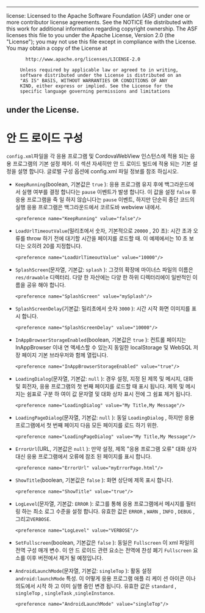 * * *

license: Licensed to the Apache Software Foundation (ASF) under one or more contributor license agreements. See the NOTICE file distributed with this work for additional information regarding copyright ownership. The ASF licenses this file to you under the Apache License, Version 2.0 (the "License"); you may not use this file except in compliance with the License. You may obtain a copy of the License at

           http://www.apache.org/licenses/LICENSE-2.0
    
         Unless required by applicable law or agreed to in writing,
         software distributed under the License is distributed on an
         "AS IS" BASIS, WITHOUT WARRANTIES OR CONDITIONS OF ANY
         KIND, either express or implied. See the License for the
         specific language governing permissions and limitations
    

## under the License.

# 안 드 로이드 구성

`config.xml`파일을 각 응용 프로그램 및 CordovaWebView 인스턴스에 적용 되는 응용 프로그램의 기본 설정 제어. 이 섹션 자세히만 안 드 로이드 빌드에 적용 되는 기본 설정을 설명 합니다. 글로벌 구성 옵션에 config.xml 파일 정보를 참조 하십시오.

*   `KeepRunning`(boolean, 기본값은 `true` ): 응용 프로그램 유지 후에 백그라운드에서 실행 여부를 결정 합니다는 `pause` 이벤트가 발생 합니다. 이 값을 설정 `false` 후 응용 프로그램을 죽 일 하지 않습니다는 `pause` 이벤트, 하지만 단순히 중단 코드의 실행 응용 프로그램은 백그라운드에서 코르도바 webview 내에서.
    
        <preference name="KeepRunning" value="false"/>
        

*   `LoadUrlTimeoutValue`(밀리초에서 숫자, 기본적으로 `20000` , 20 초): 시간 초과 오류를 throw 하기 전에 대기할 시간을 페이지를 로드할 때. 이 예제에서는 10 초 보다는 오히려 20를 지정합니다.
    
        <preference name="LoadUrlTimeoutValue" value="10000"/>
        

*   `SplashScreen`(문자열, 기본값: `splash` ): 그것의 확장에 마이너스 파일의 이름은 `res/drawable` 디렉터리. 다양 한 자산에는 다양 한 하위 디렉터리에이 일반적인 이름을 공유 해야 합니다.
    
        <preference name="SplashScreen" value="mySplash"/>
        

*   `SplashScreenDelay`(기본값: 밀리초에서 숫자 `3000` ): 시간 시작 화면 이미지를 표시 합니다.
    
        <preference name="SplashScreenDelay" value="10000"/>
        

*   `InAppBrowserStorageEnabled`(boolean, 기본값은 `true` ): 컨트롤 페이지는 InAppBrowser 이내 연 액세스할 수 있는지 동일한 localStorage 및 WebSQL 저장 페이지 기본 브라우저와 함께 열립니다.
    
        <preference name="InAppBrowserStorageEnabled" value="true"/>
        

*   `LoadingDialog`(문자열, 기본값: `null` ): 경우 설정, 지정 된 제목 및 메시지, 대화 및 회전자, 응용 프로그램의 첫 번째 페이지를 로드할 때 표시 됩니다. 제목 및 메시지는 쉼표로 구분 하 여이 값 문자열 및 대화 상자 표시 전에 그 쉼표 제거 됩니다.
    
        <preference name="LoadingDialog" value="My Title,My Message"/>
        

*   `LoadingPageDialog`(문자열, 기본값: `null` ): 동일 `LoadingDialog` , 하지만 응용 프로그램에서 첫 번째 페이지 다음 모든 페이지를 로드 하기 위한.
    
        <preference name="LoadingPageDialog" value="My Title,My Message"/>
        

*   `ErrorUrl`(URL, 기본값은 `null` ): 만약 설정, 제목 "응용 프로그램 오류" 대화 상자 대신 응용 프로그램에서 오류에 참조 된 페이지를 표시 합니다.
    
        <preference name="ErrorUrl" value="myErrorPage.html"/>
        

*   `ShowTitle`(boolean, 기본값은 `false` ): 화면 상단에 제목 표시 합니다.
    
        <preference name="ShowTitle" value="true"/>
        

*   `LogLevel`(문자열, 기본값: `ERROR` ): 로그를 통해 응용 프로그램에서 메시지를 필터링 하는 최소 로그 수준을 설정 합니다. 유효한 값은 `ERROR` , `WARN` , `INFO` , `DEBUG` , 그리고`VERBOSE`.
    
        <preference name="LogLevel" value="VERBOSE"/>
        

*   `SetFullscreen`(boolean, 기본값은 `false` ): 동일은 `Fullscreen` 이 xml 파일의 전역 구성 매개 변수. 이 안 드 로이드 관련 요소는 전역에 찬성 폐기 `Fullscreen` 요소를 이후 버전에서 제거 될 예정입니다.

*   `AndroidLaunchMode`(문자열, 기본값: `singleTop` ): 활동 설정 `android:launchMode` 특성. 이 어떻게 응용 프로그램 애플 리 케이 션 아이콘 이나 의도에서 시작 하 고 이미 실행 중인 변경 됩니다. 유효한 값은 `standard` , `singleTop` , `singleTask` ,`singleInstance`.
    
        <preference name="AndroidLaunchMode" value="singleTop"/>